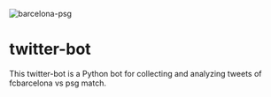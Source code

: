 ![barcelona-psg](https://user-images.githubusercontent.com/59118219/111689329-23cfba00-8841-11eb-9956-f6ecd2483071.png)

# twitter-bot

This twitter-bot is a Python bot for collecting and analyzing tweets of fcbarcelona vs psg match.

